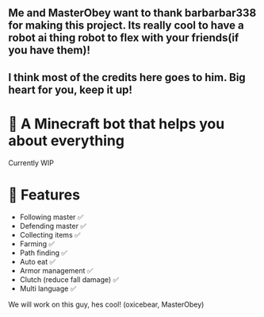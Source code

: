 ## Me and MasterObey want to thank barbarbar338 for making this project. Its really cool to have a robot ai thing robot to flex with your friends(if you have them)!
## I think most of the credits here goes to him. Big heart for you, keep it up!

# 🤖 A Minecraft bot that helps you about everything

Currently WIP

# 🎀 Features

-   Following master ✅
-   Defending master ✅
-   Collecting items ✅
-   Farming ✅
-   Path finding ✅
-   Auto eat ✅
-   Armor management ✅
-   Clutch (reduce fall damage) ✅
-   Multi language ✅

We will work on this guy, hes cool! (oxicebear, MasterObey)